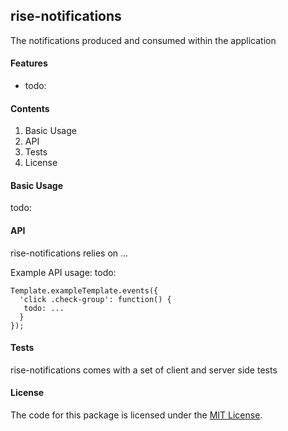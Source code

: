## rise-notifications
The notifications produced and consumed within the application

#### Features
- todo:

#### Contents

1. Basic Usage
2. API
3. Tests
4. License

#### Basic Usage
todo:

#### API
rise-notifications relies on ... 

Example API usage:
todo:

```
Template.exampleTemplate.events({
  'click .check-group': function() {
   todo: ...
  }
});
```

#### Tests
rise-notifications comes with a set of client and server side tests 


#### License
The code for this package is licensed under the [MIT License](http://opensource.org/licenses/MIT).
